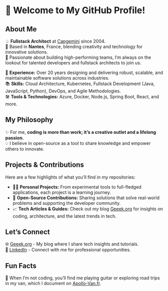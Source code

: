 # 👋 Welcome to My GitHub Profile!

## About Me  

♤ **Fullstack Architect** at [Capgemini](https://www.capgemini.com/) since 2004.  
🚩 Based in **Nantes**, France, blending creativity and technology for innovative solutions.  
🤝 Passionate about building high-performing teams, I’m always on the lookout for talented developers and fullstack architects to join us.  

🌟 **Experience:** Over 20 years designing and delivering robust, scalable, and maintainable software solutions across industries.  
📚 **Skills:** Cloud Architecture, Kubernetes, Fullstack Development (Java, JavaScript, Python), DevOps, and Agile Methodologies.  
🛠️ **Tools & Technologies:** Azure, Docker, Node.js, Spring Boot, React, and more.  

## My Philosophy  

✨ For me, **coding is more than work; it’s a creative outlet and a lifelong passion.**  
💡 I believe in open-source as a tool to share knowledge and empower others to innovate.  

## Projects & Contributions  

Here are a few highlights of what you’ll find in my repositories:  

- 🧑‍💻 **Personal Projects:** From experimental tools to full-fledged applications, each project is a learning journey.  
- 🚀 **Open-Source Contributions:** Sharing solutions that solve real-world problems and supporting the developer community.  
- 📈 **Tech Articles & Guides:** Check out my blog [Geeek.org](https://www.geeek.org) for insights on coding, architecture, and the latest trends in tech.  

## Let’s Connect  

🌐 [Geeek.org](https://www.geeek.org) - My blog where I share tech insights and tutorials.  
🔗 [LinkedIn](https://www.linkedin.com/in/ludovic-toinel/) - Connect with me for professional opportunities.  

## Fun Facts  

🎸 When I’m not coding, you’ll find me playing guitar or exploring road trips in my van, which I document on [Apollo-Van.fr](https://apollo-van.fr).  
